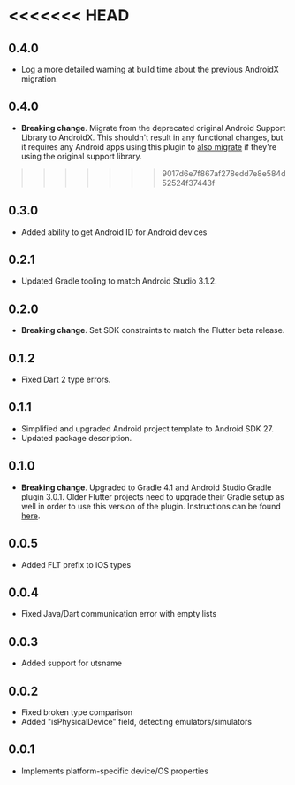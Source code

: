 <<<<<<< HEAD
=======
## 0.4.0

* Log a more detailed warning at build time about the previous AndroidX
  migration.

## 0.4.0

* **Breaking change**. Migrate from the deprecated original Android Support
  Library to AndroidX. This shouldn't result in any functional changes, but it
  requires any Android apps using this plugin to [also
  migrate](https://developer.android.com/jetpack/androidx/migrate) if they're
  using the original support library.

>>>>>>> 9017d6e7f867af278edd7e8e584d52524f37443f
## 0.3.0

* Added ability to get Android ID for Android devices

## 0.2.1

* Updated Gradle tooling to match Android Studio 3.1.2.

## 0.2.0

* **Breaking change**. Set SDK constraints to match the Flutter beta release.

## 0.1.2

* Fixed Dart 2 type errors.

## 0.1.1

* Simplified and upgraded Android project template to Android SDK 27.
* Updated package description.

## 0.1.0

* **Breaking change**. Upgraded to Gradle 4.1 and Android Studio Gradle plugin
  3.0.1. Older Flutter projects need to upgrade their Gradle setup as well in
  order to use this version of the plugin. Instructions can be found
  [here](https://github.com/flutter/flutter/wiki/Updating-Flutter-projects-to-Gradle-4.1-and-Android-Studio-Gradle-plugin-3.0.1).

## 0.0.5

* Added FLT prefix to iOS types

## 0.0.4

* Fixed Java/Dart communication error with empty lists

## 0.0.3

* Added support for utsname

## 0.0.2

* Fixed broken type comparison
* Added "isPhysicalDevice" field, detecting emulators/simulators

## 0.0.1

* Implements platform-specific device/OS properties
